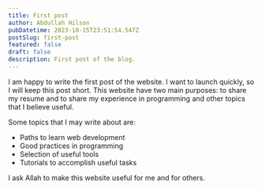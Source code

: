 ```yaml
---
title: First post
author: Abdullah Hilson
pubDatetime: 2023-10-15T23:51:54.547Z
postSlug: first-post
featured: false
draft: false
description: First post of the blog.
---
```


I am happy to write the first post of the website. I want to launch quickly, so I will keep this post short. This website have two main purposes: to share my resume and to share my experience in programming and other topics that I believe useful.

Some topics that I may write about are:

- Paths to learn web development
- Good practices in programming
- Selection of useful tools
- Tutorials to accomplish useful tasks

I ask Allah to make this website useful for me and for others.
